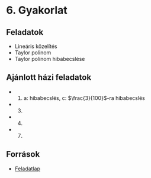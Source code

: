 # 6. Gyakorlat

## Feladatok
- Lineáris közelítés
- Taylor polinom
- Taylor polinom hibabecslése

## Ajánlott házi feladatok
- 1) a: hibabecslés, c: $\frac{3}{100}$-ra hibabecslés
- 3)
- 4)
- 7) 

## Források
- [Feladatlap](https://numanal.inf.elte.hu/~szili/Oktatas/An_II_F_2023_tavasz/06_gyak_AnIIF_2023_tavasz.pdf)
